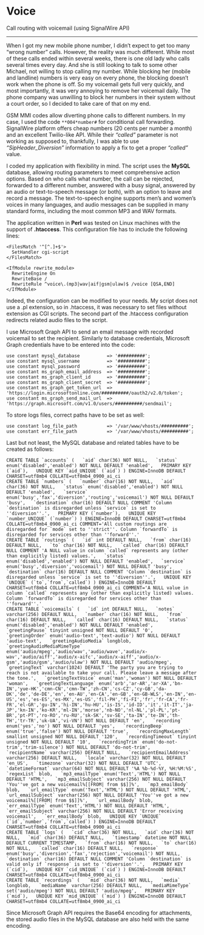 # Voice
Call routing with voicemail (using SignalWire API)

---

When I got my new mobile phone number, I didn’t expect to get too many “wrong number” calls. However, the reality was much different. While most of these calls ended within several weeks, there is one old lady who calls several times every day. And she is still looking to talk to some other Michael, not willing to stop calling my number. While blocking her (mobile and landline) numbers is very easy on every phone, the blocking doesn’t work when the phone is off. So my voicemail gets full very quickly, and most importantly, it was very annoying to remove her voicemail daily. The phone company was unwilling to block her numbers in their system without a court order, so I decided to take care of that on my end.

GSM MMI codes allow diverting phone calls to different numbers. In my case, I used the code `**004*number#` for conditional call forwarding. SignalWire platform offers cheap numbers (20 cents per number a month) and an excellent Twilio-like API. While their *“called”* parameter is not working as supposed to, thankfully, I was able to use *“SipHeader_Diversion”* information to apply a fix to get a proper *“called”* value.

I coded my application with flexibility in mind. The script uses the **MySQL** database, allowing routing parameters to meet comprehensive action options. Based on who calls what number, the call can be rejected, forwarded to a different number, answered with a busy signal, answered by an audio or text-to-speech message (or both), with an option to leave and record a message. The text-to-speech engine supports men’s and women’s voices in many languages, and audio messages can be supplied in many standard forms, including the most common MP3 and WAV formats.

The application written in **Perl** was tested on Linux machines with the support of **.htaccess**. This configuration file has to include the following lines:

    <FilesMatch '^[^.]+$'>
      SetHandler cgi-script
    </FilesMatch>

    <IfModule rewrite_module>
      RewriteEngine On
      RewriteBase /
      RewriteRule ^voice\.(mp3|wav|aif|gsm|ulaw)$ /voice [QSA,END]
    </IfModule>

Indeed, the configuration can be modified to your needs. My script does not use a .pl extension, so in .htaccess, it was necessary to set files without extension as CGI scripts. The second part of the .htaccess configuration redirects related audio files to the script.

I use Microsoft Graph API to send an email message with recorded voicemail to set the recipient. Similarly to database credentials, Microsoft Graph credentials have to be entered into the code: 

    use constant mysql_database          => '##########';
    use constant mysql_username          => '##########';
    use constant mysql_password          => '##########';
    use constant ms_graph_email_address  => '##########';
    use constant ms_graph_client_id      => '##########';
    use constant ms_graph_client_secret  => '##########';
    use constant ms_graph_get_token_url  => 'https://login.microsoftonline.com/##########/oauth2/v2.0/token';
    use constant ms_graph_send_mail_url  => 'https://graph.microsoft.com/v1.0/users/##########/sendmail';

To store logs files, correct paths have to be set as well:

    use constant log_file_path           => '/var/www/vhosts/##########';
    use constant err_file_path           => '/var/www/vhosts/##########';

Last but not least, the MySQL database and related tables have to be created as follows:

    CREATE TABLE `accounts` (   `aid` char(36) NOT NULL,   `status` enum('disabled','enabled') NOT NULL DEFAULT 'enabled',   PRIMARY KEY (`aid`),   UNIQUE KEY `aid_UNIQUE` (`aid`) ) ENGINE=InnoDB DEFAULT CHARSET=utf8mb4 COLLATE=utf8mb4_0900_ai_ci
    CREATE TABLE `numbers` (   `number` char(16) NOT NULL,   `aid` char(36) NOT NULL,   `status` enum('disabled','enabled') NOT NULL DEFAULT 'enabled',   `service` enum('busy','fax','diversion','routing','voicemail') NOT NULL DEFAULT 'busy',   `destination` char(16) DEFAULT NULL COMMENT 'Column `destination` is disregarded unless `service` is set to ''diversion''.',   PRIMARY KEY (`number`),   UNIQUE KEY `number_UNIQUE` (`number`) ) ENGINE=InnoDB DEFAULT CHARSET=utf8mb4 COLLATE=utf8mb4_0900_ai_ci COMMENT='All custom routings are disregarded for `mode` set to ''strict''. Column `forwardTo` is disregarded for services other than ''forward''.'
    CREATE TABLE `routings` (   `id` int DEFAULT NULL,   `from` char(16) DEFAULT NULL,   `to` char(16) NOT NULL,   `called` char(16) DEFAULT NULL COMMENT 'A NULL value in column `called` represents any (other than explicitly listed) values.',   `status` enum('disabled','enabled') NOT NULL DEFAULT 'enabled',   `service` enum('busy','diversion','voicemail') NOT NULL DEFAULT 'busy',   `destination` char(16) DEFAULT NULL COMMENT 'Column `destination` is disregarded unless `service` is set to ''diversion''.',   UNIQUE KEY `UNIQUE` (`to`,`from`,`called`) ) ENGINE=InnoDB DEFAULT CHARSET=utf8mb4 COLLATE=utf8mb4_0900_ai_ci COMMENT='A NULL value in column `called` represents any (other than explicitly listed) values. Column `forwardTo` is disregarded for services other than ''forward''.'
    CREATE TABLE `voicemails` (   `id` int DEFAULT NULL,   `notes` varchar(256) DEFAULT NULL,   `number` char(16) NOT NULL,   `from` char(16) DEFAULT NULL,   `called` char(16) DEFAULT NULL,   `status` enum('disabled','enabled') NOT NULL DEFAULT 'enabled',   `greetingPause` tinyint unsigned NOT NULL DEFAULT '0',   `greetingOrder` enum('audio-text','text-audio') NOT NULL DEFAULT 'audio-text',   `greetingAudioMedia` longblob,   `greetingAudioMediaMimeType` enum('audio/mpeg','audio/wav','audio/wave','audio/x-wav','audio/aiff','audio/x-aifc','audio/x-aiff','audio/x-gsm','audio/gsm','audio/ulaw') NOT NULL DEFAULT 'audio/mpeg',   `greetingText` varchar(1024) DEFAULT 'The party you are trying to reach is not available to take your call. Please leave a message after the tone.',   `greetingTextVoice` enum('man','woman') NOT NULL DEFAULT 'woman',   `greetingTextLanguage` enum('arb','ar-AR','ar-XA','bn-IN','yue-HK','cmn-CN','cmn-TW','zh-CN','cs-CZ','cy-GB','da-DK','de','de-DE','en','en-AU','en-CA','en-GB','en-GB-WLS','en-IN','en-US','es','es-ES','es-MX','es-US','fil-PH','fi-FI','fr','fr-CA','fr-FR','el-GR','gu-IN','hi-IN','hu-HU','is-IS','id-ID','it','it-IT','ja-JP','kn-IN','ko-KR','ml-IN','morse','nb-NO','nl-NL','pl-PL','pt-BR','pt-PT','ro-RO','ru-RU','sk-SK','sv-SE','ta-IN','te-IN','th-TH','tr-TR','uk-UA','vi-VN') NOT NULL DEFAULT 'en',   `recording` enum('yes','no') NOT NULL DEFAULT 'yes',   `recordingBeep` enum('true','false') NOT NULL DEFAULT 'true',   `recordingMaxLength` smallint unsigned NOT NULL DEFAULT '120',   `recordingTimeout` tinyint unsigned NOT NULL DEFAULT '10',   `recordingTrim` enum('do-not-trim','trim-silence') NOT NULL DEFAULT 'do-not-trim',   `recipientName` varchar(256) DEFAULT NULL,   `recipientEmailAddress` varchar(256) DEFAULT NULL,   `locale` varchar(32) NOT NULL DEFAULT 'en_US',   `timezone` varchar(32) NOT NULL DEFAULT 'UTC',   `datetimeFormat` varchar(64) NOT NULL DEFAULT '%A %b-%d-%Y, %H:%M:%S',   `regexList` blob,   `mp3_emailType` enum('Text','HTML') NOT NULL DEFAULT 'HTML',   `mp3_emailSubject` varchar(256) NOT NULL DEFAULT 'You''ve got a new voicemail%[[FROM| from $$]]%',   `mp3_emailBody` blob,   `url_emailType` enum('Text','HTML') NOT NULL DEFAULT 'HTML',   `url_emailSubject` varchar(256) NOT NULL DEFAULT 'You''ve got a new voicemail%[[FROM| from $$]]%',   `url_emailBody` blob,   `err_emailType` enum('Text','HTML') NOT NULL DEFAULT 'HTML',   `err_emailSubject` varchar(256) NOT NULL DEFAULT 'Error receiving voicemail',   `err_emailBody` blob,   UNIQUE KEY `UNIQUE` (`id`,`number`,`from`,`called`) ) ENGINE=InnoDB DEFAULT CHARSET=utf8mb4 COLLATE=utf8mb4_0900_ai_ci
    CREATE TABLE `logs` (   `cid` char(36) NOT NULL,   `aid` char(36) NOT NULL,   `mid` char(36) DEFAULT NULL,   `timestamp` datetime NOT NULL DEFAULT CURRENT_TIMESTAMP,   `from` char(16) NOT NULL,   `to` char(16) NOT NULL,   `called` char(16) DEFAULT NULL,   `response` enum('busy','diversion','fax','rejection','voicemail') NOT NULL,   `destination` char(16) DEFAULT NULL COMMENT 'Column `destination` is valid only if `response` is set to ''diversion''.',   PRIMARY KEY (`cid`),   UNIQUE KEY `cid_UNIQUE` (`cid`) ) ENGINE=InnoDB DEFAULT CHARSET=utf8mb4 COLLATE=utf8mb4_0900_ai_ci
    CREATE TABLE `recordings` (   `mid` char(36) NOT NULL,   `media` longblob,   `mediaName` varchar(256) DEFAULT NULL,   `mediaMimeType` set('audio/mpeg') NOT NULL DEFAULT 'audio/mpeg',   PRIMARY KEY (`mid`),   UNIQUE KEY `mid_UNIQUE` (`mid`) ) ENGINE=InnoDB DEFAULT CHARSET=utf8mb4 COLLATE=utf8mb4_0900_ai_ci

Since Microsoft Graph API requires the Base64 encoding for attachments, the stored audio files in the MySQL database are also held with the same encoding.
